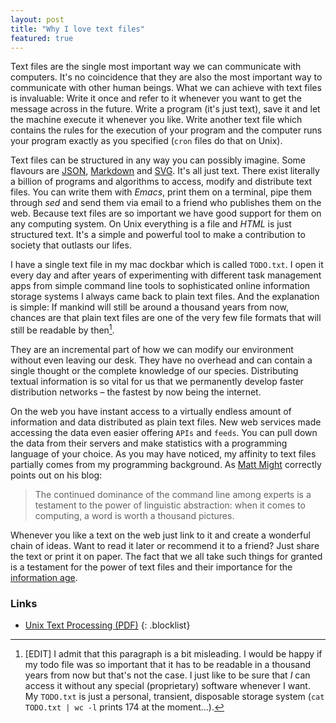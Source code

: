 ```yaml
---
layout: post
title: "Why I love text files"
featured: true
---
```


Text files are the single most important way we can communicate with computers. It's no coincidence that they are also the most important way to communicate with other human beings. What we can achieve with text files is invaluable: Write it once and refer to it whenever you want to get the message across in the future. Write a program (it's just text), save it and let the machine execute it whenever you like. Write another text file which contains the rules for the execution of your program and the computer runs your program exactly as you specified (`cron` files do that on Unix).

Text files can be structured in any way you can possibly imagine. Some flavours are [JSON][3], [Markdown][4] and [SVG][5]. It's all just text. There exist literally a billion of programs and algorithms to access, modify and distribute text files. You can write them with *Emacs*, print them on a terminal, pipe them through *sed* and send them via email to a friend who publishes them on the web. Because text files are so important we have good support for them on any computing system. On Unix everything is a file and *HTML* is just structured text. It's a simple and powerful tool to make a contribution to society that outlasts our lifes. 

I have a single text file in my mac dockbar which is called `TODO.txt`. I open it every day and after years of experimenting with different task management apps from simple command line tools to sophisticated online information storage systems I always came back to plain text files. And the explanation is simple: If mankind will still be around a thousand years from now, chances are that plain text files are one of the very few file formats that will still be readable by then[^1]. 

They are an incremental part of how we can modify our environment without even leaving our desk. They have no overhead and can contain a single thought or the complete knowledge of our species. Distributing textual information is so vital for us that we permanently develop faster distribution networks &ndash; the fastest by now being the internet.

On the web you have instant access to a virtually endless amount of information and data distributed as plain text files. New web services made accessing the data even easier offering `APIs` and `feeds`. You can pull down the data from their servers and make statistics with a programming language of your choice. As you may have noticed, my affinity to text files partially comes from my programming background. As [Matt Might][1] correctly points out on his blog: 

> The continued dominance of the command line among experts is a testament to the power of linguistic abstraction: when it comes to computing, a word is worth a thousand pictures.

Whenever you like a text on the web just link to it and create a wonderful chain of ideas. Want to read it later or recommend it to a friend? Just share the text or print it on paper. The fact that we all take such things for granted is a testament for the power of text files and their importance for the [information age][2].


### Links

* [Unix Text Processing (PDF)][6]
{: .blocklist}

[1]: http://matt.might.net/articles/console-hacks-exploiting-frequency/
[2]: http://en.wikipedia.org/wiki/Information_Age
[3]: http://www.json.org/
[4]: http://daringfireball.net/projects/markdown/
[5]: http://www.w3.org/Graphics/SVG/
[6]: http://oreilly.com/openbook/utp/

[^1]: \[EDIT\] I admit that this paragraph is a bit misleading. I would be happy if my todo file was so important that it has to be readable in a thousand years from now but that's not the case. I just like to be sure that *I* can access it without any special (proprietary) software whenever I want. My `TODO.txt` is just a personal, transient, disposable storage system (`cat TODO.txt | wc -l` prints 174 at the moment...).